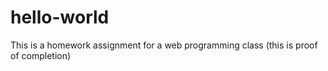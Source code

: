 # hello-world
This is a homework assignment for a web programming class (this is proof of completion)
